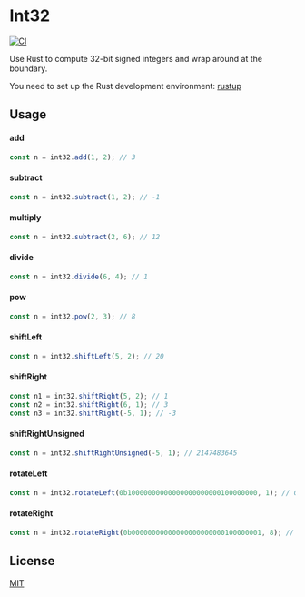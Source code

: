 Int32
=================================

[![CI](https://github.com/magiclen/node-int32/actions/workflows/ci.yml/badge.svg)](https://github.com/magiclen/node-int32/actions/workflows/ci.yml)

Use Rust to compute 32-bit signed integers and wrap around at the boundary.

You need to set up the Rust development environment: [rustup](https://rustup.rs/)

## Usage

#### add

```javascript
const n = int32.add(1, 2); // 3
```

#### subtract

```javascript
const n = int32.subtract(1, 2); // -1
```

#### multiply

```javascript
const n = int32.subtract(2, 6); // 12
```

#### divide

```javascript
const n = int32.divide(6, 4); // 1
```

#### pow

```javascript
const n = int32.pow(2, 3); // 8
```

#### shiftLeft

```javascript
const n = int32.shiftLeft(5, 2); // 20
```

#### shiftRight

```javascript
const n1 = int32.shiftRight(5, 2); // 1
const n2 = int32.shiftRight(6, 1); // 3
const n3 = int32.shiftRight(-5, 1); // -3
```

#### shiftRightUnsigned

```javascript
const n = int32.shiftRightUnsigned(-5, 1); // 2147483645
```

#### rotateLeft

```javascript
const n = int32.rotateLeft(0b10000000000000000000000100000000, 1); // 0b00000000000000000000001000000001
```

#### rotateRight

```javascript
const n = int32.rotateRight(0b00000000000000000000000100000001, 8); // 0b00000001000000000000000000000001
```

## License

[MIT](LICENSE)
